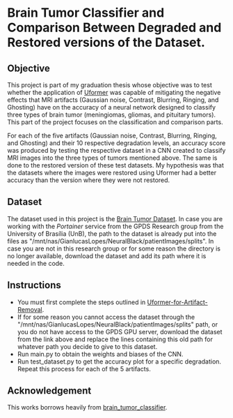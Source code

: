 # Brain Tumor Classifier and Comparison Between Degraded and Restored versions of the Dataset.  


## Objective

This project is part of my graduation thesis whose objective was to test whether the application of [Uformer](https://github.com/ZhendongWang6/Uformer) was capable of mitigating the negative effects that MRI artifacts (Gaussian noise, Contrast, Blurring, Ringing, and Ghosting) have on the accuracy of a neural network designed to classify three types of brain tumor (meningiomas, gliomas, and pituitary tumors). This part of the project focuses on the classification and comparison parts.

For each of the five artifacts (Gaussian noise, Contrast, Blurring, Ringing, and Ghosting) and their 10 respective degradation levels, an accuracy score was produced by testing the respective dataset in a CNN created to classify MRI images into the three types of tumors mentioned above. The same is done to the restored version of these test datasets. My hypothesis was that the datasets where the images were restored using Uformer had a better accuracy than the version where they were not restored. 

## Dataset

The dataset used in this project is the [Brain Tumor Dataset](https://figshare.com/articles/dataset/brain_tumor_dataset/1512427). In case you are working with the _Portainer_ service from the GPDS Research group from the University of Brasília (UnB), the path to the dataset is already put into the files as "/mnt/nas/GianlucasLopes/NeuralBlack/patientImages/splits". In case you are not in this research group or for some reason the directory is no longer available, download the dataset and add its path where it is needed in the code.


## Instructions

* You must first complete the steps outlined in [Uformer-for-Artifact-Removal](https://github.com/tuliotrefzger/Uformer-for-Artifact-Removal).
* If for some reason you cannot access the dataset through the "/mnt/nas/GianlucasLopes/NeuralBlack/patientImages/splits" path, or you do not have access to the GPDS GPU server, download the dataset from the link above and replace the lines containing this old path for whatever path you decide to give to this dataset.
* Run main.py to obtain the weights and biases of the CNN.
* Run test_dataset.py to get the accuracy plot for a specific degradation. Repeat this process for each of the 5 artifacts.

## Acknowledgement

This works borrows heavily from [brain_tumor_classifier](https://github.com/gianlopes/brain_tumor_classifier).
